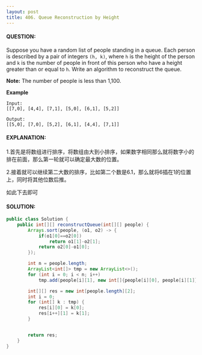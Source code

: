 ```yaml
---
layout: post
title: 406. Queue Reconstruction by Height
---
```


#### QUESTION:

Suppose you have a random list of people standing in a queue. Each person is described by a pair of integers `(h, k)`, where `h` is the height of the person and `k` is the number of people in front of this person who have a height greater than or equal to `h`. Write an algorithm to reconstruct the queue.

**Note:**
The number of people is less than 1,100.

**Example**

```
Input:
[[7,0], [4,4], [7,1], [5,0], [6,1], [5,2]]

Output:
[[5,0], [7,0], [5,2], [6,1], [4,4], [7,1]]
```

#### EXPLANATION:

1.首先是将数组进行排序，将数组由大到小排序，如果数字相同那么就将数字小的排在前面，那么第一轮就可以确定最大数的位置。

2.接着就可以继续第二大数的排序，比如第二个数是6.1，那么就将6插在1的位置上，同时将其他位数后推。

如此下去即可

#### SOLUTION:

```JAVA
public class Solution {
    public int[][] reconstructQueue(int[][] people) {
        Arrays.sort(people, (o1, o2) -> {
            if(o1[0]==o2[0])
                return o1[1]-o2[1];
            return o2[0]-o1[0];
        });

        int n = people.length;
        ArrayList<int[]> tmp = new ArrayList<>();
        for (int i = 0; i < n; i++)
            tmp.add(people[i][1], new int[]{people[i][0], people[i][1]});

        int[][] res = new int[people.length][2];
        int i = 0;
        for (int[] k : tmp) {
            res[i][0] = k[0];
            res[i++][1] = k[1];
        }


        return res;
    }
}
```

